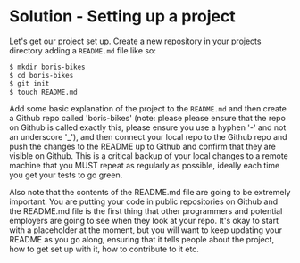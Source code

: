 # Solution - Setting up a project

Let's get our project set up.  Create a new repository in your projects directory adding a `README.md` file like so:

```sh
$ mkdir boris-bikes
$ cd boris-bikes
$ git init
$ touch README.md
```

Add some basic explanation of the project to the `README.md` and then create a Github repo called 'boris-bikes' (note: please please ensure that the repo on Github is called exactly this, please ensure you use a hyphen '-' and not an underscore '_'), and then connect your local repo to the Github repo and push the changes to the README up to Github and confirm that they are visible on Github.  This is a critical backup of your local changes to a remote machine that you MUST repeat as regularly as possible, ideally each time you get your tests to go green.

Also note that the contents of the README.md file are going to be extremely important.  You are putting your code in public repositories on Github and the README.md file is the first thing that other programmers and potential employers are going to see when they look at your repo.  It's okay to start with a placeholder at the moment, but you will want to keep updating your README as you go along, ensuring that it tells people about the project, how to get set up with it, how to contribute to it etc.